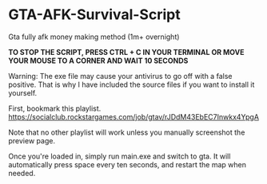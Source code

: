 # GTA-AFK-Survival-Script
Gta fully afk money making method (1m+ overnight) 

**TO STOP THE SCRIPT, PRESS CTRL + C IN YOUR TERMINAL OR MOVE YOUR MOUSE TO A CORNER AND WAIT 10 SECONDS**


Warning: The exe file may cause your antivirus to go off with a false positive. That is why I have included the source files if you want to install it yourself.


First, bookmark this playlist. https://socialclub.rockstargames.com/job/gtav/rJDdM43EbEC7Inwkx4YpgA 

Note that no other playlist will work unless you manually screenshot the preview page. 

Once you're loaded in, simply run main.exe and switch to gta. It will automatically press space every ten seconds, and restart the map when needed.
